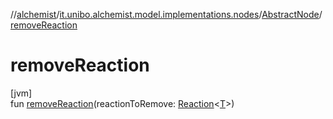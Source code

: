 //[alchemist](../../../index.md)/[it.unibo.alchemist.model.implementations.nodes](../index.md)/[AbstractNode](index.md)/[removeReaction](remove-reaction.md)

# removeReaction

[jvm]\
fun [removeReaction](remove-reaction.md)(reactionToRemove: [Reaction](../../it.unibo.alchemist.model.interfaces/-reaction/index.md)<[T](../../it.unibo.alchemist.model.implementations.layers/-step-layer/index.md)>)
